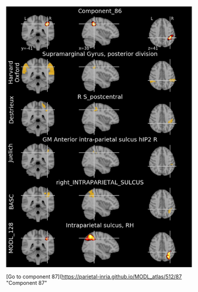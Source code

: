 


![86](preliminary/86.jpg "Component 86")

[Go to component 87](https://parietal-inria.github.io/MODL_atlas/512/87 "Component 87"